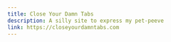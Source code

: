 ```yaml
---
title: Close Your Damn Tabs
description: A silly site to express my pet-peeve
link: https://closeyourdamntabs.com
---
```

